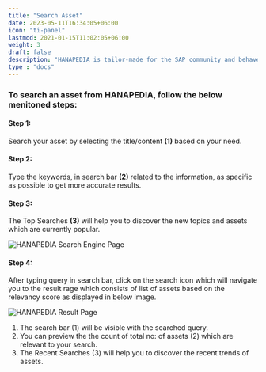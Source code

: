 ```yaml
---
title: "Search Asset"
date: 2023-05-11T16:34:05+06:00
icon: "ti-panel"
lastmod: 2021-01-15T11:02:05+06:00
weight: 3
draft: false
description: "HANAPEDIA is tailor-made for the SAP community and behaves as an organization’s knowledge-based repository to surf for any previously used SAP assets, issue reference, process plan, etc., Eg: Templates, Reports, Plan, Agenda, Reusable code base, etc."
type : "docs"
---
```


### To search an asset from HANAPEDIA, follow the below menitoned steps:
#### Step 1:
Search your asset by selecting the title/content **(1)** based on your need.

#### Step 2:
Type the keywords, in search bar **(2)** related to the information, as specific as possible to
get more accurate results.

#### Step 3:
The Top Searches **(3)** will help you to discover the new topics and assets which are
currently popular.

![HANAPEDIA Search Engine Page](https://storage.googleapis.com/ktern-public-files/product-documentation/Hanapedia/search-engine.png)

#### Step 4:
After typing query in search bar, click on the search icon which will navigate you to the
result rage which consists of list of assets based on the relevancy score as  displayed in below image.

![HANAPEDIA Result Page](https://storage.googleapis.com/ktern-public-files/product-documentation/Hanapedia/result-page.png)


<ol>
<li> The search bar (1) will be visible with the searched query.</li>
<li> You can preview the the count of total no: of assets (2) which are relevant to your search. 
</li>
<li> The Recent Searches (3) will help you to discover the recent trends of assets. </li>
</ol>
